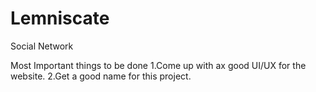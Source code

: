 # Lemniscate
Social Network

Most Important things to be done
1.Come up with ax good UI/UX for the  website. 
2.Get a good  name for this project. 
